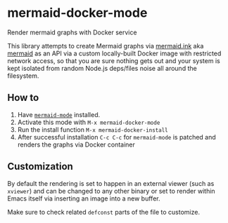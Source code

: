 # mermaid-docker-mode

Render mermaid graphs with Docker service

This library attempts to create Mermaid graphs via
[mermaid.ink](https://github.com/jihchi/mermaid.ink) aka
[mermaid](https://mermaid.js.org/) as an API via a custom locally-built Docker
image with restricted network access, so that you are sure nothing gets out and
your system is kept isolated from random Node.js deps/files noise all around
the filesystem.

## How to

1. Have [`mermaid-mode`](https://melpa.org/#/mermaid-mode) installed.
2. Activate this mode with `M-x mermaid-docker-mode`
3. Run the install function `M-x mermaid-docker-install`
4. After successful installation `C-c C-c` for `mermaid-mode` is patched and
   renders the graphs via Docker container

## Customization

By default the rendering is set to happen in an external viewer (such as
`xviewer`) and can be changed to any other binary or set to render within Emacs
itself via inserting an image into a new buffer.

Make sure to check related `defconst` parts of the file to customize.
